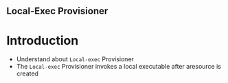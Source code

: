 ## Local-Exec Provisioner
# Introduction
- Understand about `Local-exec` Provisioner
- The `Local-exec` Provisioner invokes a local executable after aresource is created 
